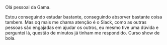 Olá pessoal da Gama.

Estou conseguindo estudar bastante, conseguindo absorver bastante coisa tambem.
Mas oq mais me chama atenção é o Slack, como as outras pessoas são engajadas em ajudar os outros, eu mesmo tive uma dúvida e perguntei lá, questão de minutos já tinham me respondido.
Curso show de bola.